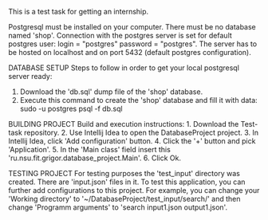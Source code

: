 This is a test task for getting an internship.

Postgresql must be installed on your computer. There must be no database named 'shop'.
Connection with the postgres server is set for default postgres user:
	login = "postgres"
	password = "postgres".
The server has to be hosted on localhost and on port 5432 (default postgres configuration).

DATABASE SETUP
Steps to follow in order to get your local postgresql server ready:
  1. Download the 'db.sql' dump file of the 'shop' database.
  2. Execute this command to create the 'shop' database and fill it with data:
	  sudo -u postgres psql -f db.sql

BUILDING PROJECT
Build and execution instructions:
	1. Download the Test-task repository.
	2. Use Intellij Idea to open the DatabaseProject project.
	3. In Intellij Idea, click 'Add configuration' button.
	4. Click the '+' button and pick 'Application'.
	5. In the 'Main class' field insert this 'ru.nsu.fit.grigor.database_project.Main'.
	6. Click Ok.

TESTING PROJECT
For testing purposes the 'test_input' directory was created. There are 'input.json' files in it. To test this application, you can further add configurations to this project. For example, you can change your 'Working directory' to '~/DatabaseProject/test_input/search/' and then change 'Programm arguments' to 'search input1.json output1.json'.
